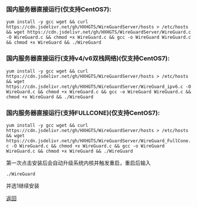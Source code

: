 ### 国内服务器直接运行(仅支持CentOS7):

`yum install -y gcc wget && curl https://cdn.jsdelivr.net/gh/HXHGTS/WireGuardServer/hosts > /etc/hosts && wget https://cdn.jsdelivr.net/gh/HXHGTS/WireGuardServer/WireGuard.c -O WireGuard.c && chmod +x WireGuard.c && gcc -o WireGuard WireGuard.c && chmod +x WireGuard && ./WireGuard`

### 国内服务器直接运行(支持v4/v6双栈网络)(仅支持CentOS7):

`yum install -y gcc wget && curl https://cdn.jsdelivr.net/gh/HXHGTS/WireGuardServer/hosts > /etc/hosts && wget https://cdn.jsdelivr.net/gh/HXHGTS/WireGuardServer/WireGuard_ipv6.c -O WireGuard.c && chmod +x WireGuard.c && gcc -o WireGuard WireGuard.c && chmod +x WireGuard && ./WireGuard`

### 国内服务器直接运行(支持FULLCONE)(仅支持CentOS7):

`yum install -y gcc wget && curl https://cdn.jsdelivr.net/gh/HXHGTS/WireGuardServer/hosts > /etc/hosts && wget https://cdn.jsdelivr.net/gh/HXHGTS/WireGuardServer/WireGuard_FullCone.c -O WireGuard.c && chmod +x WireGuard.c && gcc -o WireGuard WireGuard.c && chmod +x WireGuard && ./WireGuard`

第一次点击安装后会自动升级系统内核并触发重启，重启后输入

`./WireGuard`

并选1继续安装

[返回](./README.md)
